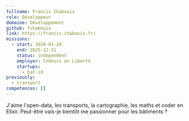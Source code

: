 ```yaml
---
fullname: Francis Chabouis
role: Développeur
domaine: Développement
github: fchabouis
link: https://francis.chabouis.fr/
missions:
  - start: 2020-01-20
    end: 2025-12-31
    status: independent
    employer: Codeurs en Liberté
    startups:
      - bat-id
previously:
  - transport
competences: []
---
```

J'aime l'open-data, les transports, la cartographie, les maths et coder en Elixir. Peut-être vais-je bientôt me passionner pour les bâtiments ?